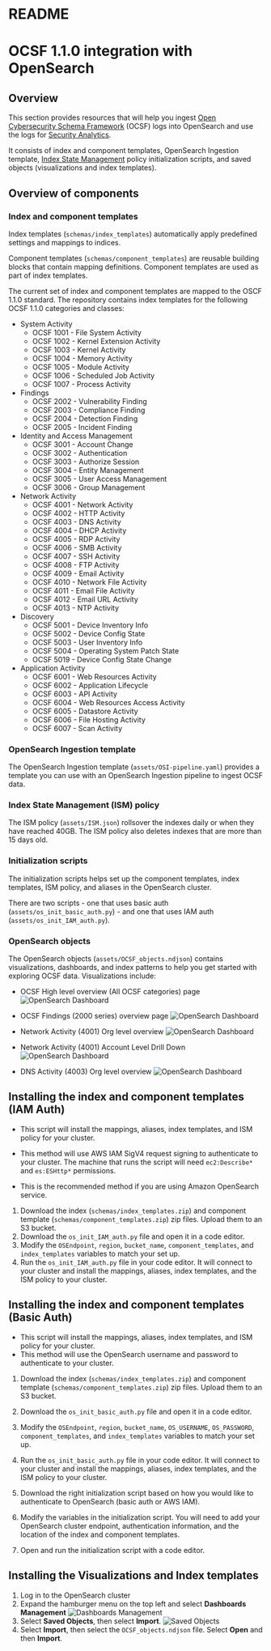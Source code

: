 # README
# OCSF 1.1.0 integration with OpenSearch

## Overview
This section provides resources that will help you ingest [Open Cybersecurity Schema Framework](https://schema.ocsf.io/1.1.0/) (OCSF) logs into OpenSearch and use the logs for [Security Analytics](https://opensearch.org/docs/latest/security-analytics/).

 It consists of index and component templates, OpenSearch Ingestion template, [Index State Management](https://opensearch.org/docs/latest/im-plugin/ism/policies/) policy initialization scripts, and saved objects (visualizations and index templates).

## Overview of components
### Index and component templates
Index templates (`schemas/index_templates`) automatically apply predefined settings and mappings to indices. 

Component templates (`schemas/component_templates`) are reusable building blocks that contain mapping definitions. Component templates are used as part of index templates. 

The current set of index and component templates are mapped to the OSCF 1.1.0 standard. The repository contains index templates for the following OCSF 1.1.0 categories and classes:

  - System Activity
    - OCSF 1001 - File System Activity
    - OCSF 1002 - Kernel Extension Activity
    - OCSF 1003 - Kernel Activity
    - OCSF 1004 - Memory Activity
    - OCSF 1005 - Module Activity
    - OCSF 1006 - Scheduled Job Activity
    - OCSF 1007 - Process Activity
  - Findings
    - OCSF 2002 - Vulnerability Finding
    - OCSF 2003 - Compliance Finding
    - OCSF 2004 - Detection Finding
    - OCSF 2005 - Incident Finding
  - Identity and Access Management
    - OCSF 3001 - Account Change
    - OCSF 3002 - Authentication
    - OCSF 3003 - Authorize Session
    - OCSF 3004 - Entity Management
    - OCSF 3005 - User Access Management
    - OCSF 3006 - Group Management
  - Network Activity
    - OCSF 4001 - Network Activity
    - OCSF 4002 - HTTP Activity
    - OCSF 4003 - DNS Activity
    - OCSF 4004 - DHCP Activity
    - OCSF 4005 - RDP Activity
    - OCSF 4006 - SMB Activity
    - OCSF 4007 - SSH Activity
    - OCSF 4008 - FTP Activity
    - OCSF 4009 - Email Activity
    - OCSF 4010 - Network File Activity
    - OCSF 4011 - Email File Activity
    - OCSF 4012 - Email URL Activity
    - OCSF 4013 - NTP Activity
  - Discovery 
    - OCSF 5001 - Device Inventory Info
    - OCSF 5002 - Device Config State 
    - OCSF 5003 - User Inventory Info
    - OCSF 5004 - Operating System Patch State
    - OCSF 5019 - Device Config State Change 
  - Application Activity
    - OCSF 6001 - Web Resources Activity
    - OCSF 6002 - Application Lifecycle
    - OCSF 6003 - API Activity
    - OCSF 6004 - Web Resources Access Activity
    - OCSF 6005 - Datastore Activity
    - OCSF 6006 - File Hosting Activity
    - OCSF 6007 - Scan Activity

### OpenSearch Ingestion template
The OpenSearch Ingestion template (`assets/OSI-pipeline.yaml`) provides a template you can use with an OpenSearch Ingestion pipeline to ingest OCSF data. 

### Index State Management (ISM) policy
The ISM policy (`assets/ISM.json`) rollsover the indexes daily or when they have reached 40GB. The ISM policy also deletes indexes that are more than 15 days old.

### Initialization scripts
The initialization scripts helps set up the component templates, index templates, ISM policy, and aliases in the OpenSearch cluster. 

There are two scripts - one that uses basic auth (`assets/os_init_basic_auth.py`) - and one that uses IAM auth (`assets/os_init_IAM_auth.py`). 

### OpenSearch objects
The OpenSearch objects (`assets/OCSF_objects.ndjson`) contains visualizations, dashboards, and index patterns to help you get started with exploring OCSF data. Visualizations include: 

* OCSF High level overview (All OCSF categories) page
![OpenSearch Dashboard](static/all_ocsf_overview.png)

* OCSF Findings (2000 series) overview page
![OpenSearch Dashboard](static/ocsf_findings_overview_2000_series.png)

* Network Activity (4001) Org level overview
![OpenSearch Dashboard](static/ocsf_4001_overview.png)

* Network Activity (4001) Account Level Drill Down
![OpenSearch Dashboard](static/ocsf_4001_drilldown.png)

* DNS Activity (4003) Org level overview
![OpenSearch Dashboard](static/ocsf_4003_overview.png)

## Installing the index and component templates (IAM Auth)
* This script will install the mappings, aliases, index templates, and ISM policy for your cluster. 

* This method will use AWS IAM SigV4 request signing to authenticate to your cluster. The machine that runs the script will need `ec2:Describe*` and `es:ESHttp*` permissions.

* This is the recommended method if you are using Amazon OpenSearch service. 

1. Download the index (`schemas/index_templates.zip`) and component template (`schemas/component_templates.zip`) zip files. Upload them to an S3 bucket.
2. Download the `os_init_IAM_auth.py` file and open it in a code editor. 
3. Modify the `OSEndpoint`, `region`, `bucket_name`, `component_templates`, and `index_templates` variables to match your set up.
4. Run the `os_init_IAM_auth.py` file in your code editor. It will connect to your cluster and install the mappings, aliases, index templates, and the ISM policy to your cluster. 

## Installing the index and component templates (Basic Auth)
* This script will install the mappings, aliases, index templates, and ISM policy for your cluster. 
* This method will use the OpenSearch username and password to authenticate to your cluster.

1. Download the index (`schemas/index_templates.zip`) and component template (`schemas/component_templates.zip`) zip files. Upload them to an S3 bucket.
2. Download the `os_init_basic_auth.py` file and open it in a code editor. 
3. Modify the `OSEndpoint`, `region`, `bucket_name`, `OS_USERNAME`, `OS_PASSWORD`, `component_templates`, and `index_templates` variables to match your set up.
4. Run the `os_init_basic_auth.py` file in your code editor. It will connect to your cluster and install the mappings, aliases, index templates, and the ISM policy to your cluster. 

2. Download the right initialization script based on how you would like to authenticate to OpenSearch (basic auth or AWS IAM). 
3. Modify the variables in the initialization script. You will need to add your OpenSearch cluster endpoint, authentication information, and the location of the index and component templates.
4. Open and run the initialization script with a code editor. 

## Installing the Visualizations and Index templates
1. Log in to the OpenSearch cluster 
2. Expand the hamburger menu on the top left and select **Dashboards Management** 
![Dashboards Management](static/DashboardsManagementScreenshot.png)
3. Select **Saved Objects**, then select **Import**. 
![Saved Objects](static/DashboardsManagementSavedObjects.png)
4. Select **Import**, then select the `OCSF_objects.ndjson` file. Select **Open** and then **Import**. 
